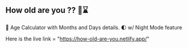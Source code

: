 ## How old are you ?? 🤔⌛

👴 Age Calculator with Months and Days details.
🌓 w/ Night Mode feature

Here is the live link = "https://how-old-are-you.netlify.app/"
